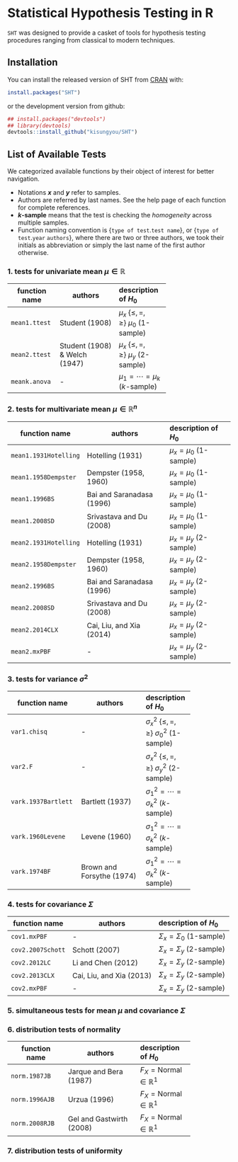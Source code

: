 
<!-- README.md is generated from README.Rmd. Please edit that file -->
Statistical Hypothesis Testing in R
===================================

`SHT` was designed to provide a casket of tools for hypothesis testing procedures ranging from classical to modern techniques.

Installation
------------

You can install the released version of SHT from [CRAN](https://CRAN.R-project.org) with:

``` r
install.packages("SHT")
```

or the development version from github:

``` r
## install.packages("devtools")
## library(devtools)
devtools::install_github("kisungyou/SHT")
```

List of Available Tests
-----------------------

We categorized available functions by their object of interest for better navigation.

-   Notations ***x*** and ***y*** refer to samples.
-   Authors are referred by last names. See the help page of each function for complete references.
-   ***k*-sample** means that the test is checking the *homogeneity* across multiple samples.
-   Function naming convention is {`type of test`.`test name`}, or {`type of test`.`year` `authors`}, where there are two or three authors, we took their initials as abbreviation or simply the last name of the first author otherwise.

### 1. tests for univariate mean *μ* ∈ ℝ

<table style="width:71%;">
<colgroup>
<col width="11%" />
<col width="34%" />
<col width="25%" />
</colgroup>
<thead>
<tr class="header">
<th>function name</th>
<th>authors</th>
<th align="left">description of <span class="math inline"><em>H</em><sub>0</sub></span></th>
</tr>
</thead>
<tbody>
<tr class="odd">
<td><code>mean1.ttest</code></td>
<td>Student (1908)</td>
<td align="left"><span class="math inline"><em>μ</em><sub><em>x</em></sub> {≤, =, ≥} <em>μ</em><sub>0</sub></span> (1-sample)</td>
</tr>
<tr class="even">
<td><code>mean2.ttest</code></td>
<td>Student (1908) &amp; Welch (1947)</td>
<td align="left"><span class="math inline"><em>μ</em><sub><em>x</em></sub> {≤, =, ≥} <em>μ</em><sub><em>y</em></sub></span> (2-sample)</td>
</tr>
<tr class="odd">
<td><code>meank.anova</code></td>
<td>-</td>
<td align="left"><span class="math inline"><em>μ</em><sub>1</sub> = ⋯ = <em>μ</em><sub><em>k</em></sub></span> (<span class="math inline"><em>k</em></span>-sample)</td>
</tr>
</tbody>
</table>

### 2. tests for multivariate mean *μ* ∈ ℝ<sup>*n*</sup>

| function name         | authors                   | description of *H*<sub>0</sub>                   |
|-----------------------|---------------------------|:-------------------------------------------------|
| `mean1.1931Hotelling` | Hotelling (1931)          | *μ*<sub>*x*</sub> = *μ*<sub>0</sub> (1-sample)   |
| `mean1.1958Dempster`  | Dempster (1958, 1960)     | *μ*<sub>*x*</sub> = *μ*<sub>0</sub> (1-sample)   |
| `mean1.1996BS`        | Bai and Saranadasa (1996) | *μ*<sub>*x*</sub> = *μ*<sub>0</sub> (1-sample)   |
| `mean1.2008SD`        | Srivastava and Du (2008)  | *μ*<sub>*x*</sub> = *μ*<sub>0</sub> (1-sample)   |
| `mean2.1931Hotelling` | Hotelling (1931)          | *μ*<sub>*x*</sub> = *μ*<sub>*y*</sub> (2-sample) |
| `mean2.1958Dempster`  | Dempster (1958, 1960)     | *μ*<sub>*x*</sub> = *μ*<sub>*y*</sub> (2-sample) |
| `mean2.1996BS`        | Bai and Saranadasa (1996) | *μ*<sub>*x*</sub> = *μ*<sub>*y*</sub> (2-sample) |
| `mean2.2008SD`        | Srivastava and Du (2008)  | *μ*<sub>*x*</sub> = *μ*<sub>*y*</sub> (2-sample) |
| `mean2.2014CLX`       | Cai, Liu, and Xia (2014)  | *μ*<sub>*x*</sub> = *μ*<sub>*y*</sub> (2-sample) |
| `mean2.mxPBF`         | -                         | *μ*<sub>*x*</sub> = *μ*<sub>*y*</sub> (2-sample) |

### 3. tests for variance *σ*<sup>2</sup>

<table style="width:82%;">
<colgroup>
<col width="22%" />
<col width="34%" />
<col width="25%" />
</colgroup>
<thead>
<tr class="header">
<th>function name</th>
<th>authors</th>
<th align="left">description of <span class="math inline"><em>H</em><sub>0</sub></span></th>
</tr>
</thead>
<tbody>
<tr class="odd">
<td><code>var1.chisq</code></td>
<td>-</td>
<td align="left"><span class="math inline"><em>σ</em><sub><em>x</em></sub><sup>2</sup> {≤, =, ≥} <em>σ</em><sub>0</sub><sup>2</sup></span> (1-sample)</td>
</tr>
<tr class="even">
<td><code>var2.F</code></td>
<td>-</td>
<td align="left"><span class="math inline"><em>σ</em><sub><em>x</em></sub><sup>2</sup> {≤, =, ≥} <em>σ</em><sub><em>y</em></sub><sup>2</sup></span> (2-sample)</td>
</tr>
<tr class="odd">
<td><code>vark.1937Bartlett</code></td>
<td>Bartlett (1937)</td>
<td align="left"><span class="math inline"><em>σ</em><sub>1</sub><sup>2</sup> = ⋯ = <em>σ</em><sub><em>k</em></sub><sup>2</sup></span> (<span class="math inline"><em>k</em></span>-sample)</td>
</tr>
<tr class="even">
<td><code>vark.1960Levene</code></td>
<td>Levene (1960)</td>
<td align="left"><span class="math inline"><em>σ</em><sub>1</sub><sup>2</sup> = ⋯ = <em>σ</em><sub><em>k</em></sub><sup>2</sup></span> (<span class="math inline"><em>k</em></span>-sample)</td>
</tr>
<tr class="odd">
<td><code>vark.1974BF</code></td>
<td>Brown and Forsythe (1974)</td>
<td align="left"><span class="math inline"><em>σ</em><sub>1</sub><sup>2</sup> = ⋯ = <em>σ</em><sub><em>k</em></sub><sup>2</sup></span> (<span class="math inline"><em>k</em></span>-sample)</td>
</tr>
</tbody>
</table>

### 4. tests for covariance *Σ*

| function name     | authors                  | description of *H*<sub>0</sub>                   |
|-------------------|--------------------------|:-------------------------------------------------|
| `cov1.mxPBF`      | -                        | *Σ*<sub>*x*</sub> = *Σ*<sub>0</sub> (1-sample)   |
| `cov2.2007Schott` | Schott (2007)            | *Σ*<sub>*x*</sub> = *Σ*<sub>*y*</sub> (2-sample) |
| `cov2.2012LC`     | Li and Chen (2012)       | *Σ*<sub>*x*</sub> = *Σ*<sub>*y*</sub> (2-sample) |
| `cov2.2013CLX`    | Cai, Liu, and Xia (2013) | *Σ*<sub>*x*</sub> = *Σ*<sub>*y*</sub> (2-sample) |
| `cov2.mxPBF`      | -                        | *Σ*<sub>*x*</sub> = *Σ*<sub>*y*</sub> (2-sample) |

### 5. simultaneous tests for mean *μ* and covariance *Σ*

### 6. distribution tests of normality

<table style="width:82%;">
<colgroup>
<col width="22%" />
<col width="34%" />
<col width="25%" />
</colgroup>
<thead>
<tr class="header">
<th>function name</th>
<th>authors</th>
<th align="left">description of <span class="math inline"><em>H</em><sub>0</sub></span></th>
</tr>
</thead>
<tbody>
<tr class="odd">
<td><code>norm.1987JB</code></td>
<td>Jarque and Bera (1987)</td>
<td align="left"><span class="math inline"><em>F</em><sub><em>X</em></sub> = Normal ∈ ℝ<sup>1</sup></span></td>
</tr>
<tr class="even">
<td><code>norm.1996AJB</code></td>
<td>Urzua (1996)</td>
<td align="left"><span class="math inline"><em>F</em><sub><em>X</em></sub> = Normal ∈ ℝ<sup>1</sup></span></td>
</tr>
<tr class="odd">
<td><code>norm.2008RJB</code></td>
<td>Gel and Gastwirth (2008)</td>
<td align="left"><span class="math inline"><em>F</em><sub><em>X</em></sub> = Normal ∈ ℝ<sup>1</sup></span></td>
</tr>
</tbody>
</table>

### 7. distribution tests of uniformity
